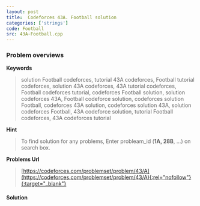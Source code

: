 ```yaml
---
layout: post
title:  Codeforces 43A. Football solution
categories: ['strings']
code: Football
src: 43A-Football.cpp
---
```

### **Problem overviews**

**Keywords**
> solution Football codeforces, tutorial 43A codeforces, Football tutorial codeforces, solution 43A codeforces, 43A tutorial codeforces, Football codeforces tutorial, codeforces Football solution, solution codeforces 43A, Football codeforce solution, codeforces solution Football, codeforces 43A solution, codeforces solution 43A, solution codeforces Football, 43A codeforce solution, tutorial Football codeforces, 43A codeforces tutorial

**Hint**
> To find solution for any problems, Enter probleam_id (**1A, 28B**, ...) on search box. 

**Problems Url**
> [https://codeforces.com/problemset/problem/43/A](https://codeforces.com/problemset/problem/43/A){:rel="nofollow"}{:target="_blank"}

#### **Solution**



